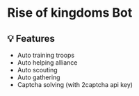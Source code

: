 # Rise of kingdoms Bot

## 💡 Features
- Auto training troops
- Auto helping alliance
- Auto scouting
- Auto gathering
- Captcha solving (with 2captcha api key)